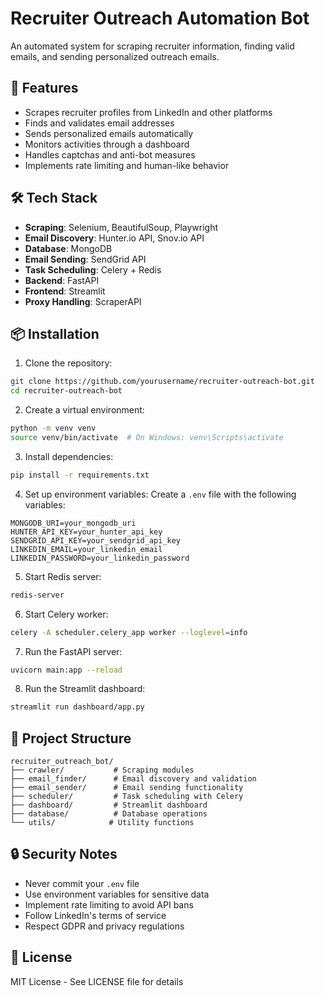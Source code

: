 # Recruiter Outreach Automation Bot

An automated system for scraping recruiter information, finding valid emails, and sending personalized outreach emails.

## 🚀 Features

- Scrapes recruiter profiles from LinkedIn and other platforms
- Finds and validates email addresses
- Sends personalized emails automatically
- Monitors activities through a dashboard
- Handles captchas and anti-bot measures
- Implements rate limiting and human-like behavior

## 🛠️ Tech Stack

- **Scraping**: Selenium, BeautifulSoup, Playwright
- **Email Discovery**: Hunter.io API, Snov.io API
- **Database**: MongoDB
- **Email Sending**: SendGrid API
- **Task Scheduling**: Celery + Redis
- **Backend**: FastAPI
- **Frontend**: Streamlit
- **Proxy Handling**: ScraperAPI

## 📦 Installation

1. Clone the repository:
```bash
git clone https://github.com/yourusername/recruiter-outreach-bot.git
cd recruiter-outreach-bot
```

2. Create a virtual environment:
```bash
python -m venv venv
source venv/bin/activate  # On Windows: venv\Scripts\activate
```

3. Install dependencies:
```bash
pip install -r requirements.txt
```

4. Set up environment variables:
Create a `.env` file with the following variables:
```
MONGODB_URI=your_mongodb_uri
HUNTER_API_KEY=your_hunter_api_key
SENDGRID_API_KEY=your_sendgrid_api_key
LINKEDIN_EMAIL=your_linkedin_email
LINKEDIN_PASSWORD=your_linkedin_password
```

5. Start Redis server:
```bash
redis-server
```

6. Start Celery worker:
```bash
celery -A scheduler.celery_app worker --loglevel=info
```

7. Run the FastAPI server:
```bash
uvicorn main:app --reload
```

8. Run the Streamlit dashboard:
```bash
streamlit run dashboard/app.py
```

## 📁 Project Structure

```
recruiter_outreach_bot/
├── crawler/           # Scraping modules
├── email_finder/      # Email discovery and validation
├── email_sender/      # Email sending functionality
├── scheduler/         # Task scheduling with Celery
├── dashboard/         # Streamlit dashboard
├── database/          # Database operations
└── utils/            # Utility functions
```

## 🔒 Security Notes

- Never commit your `.env` file
- Use environment variables for sensitive data
- Implement rate limiting to avoid API bans
- Follow LinkedIn's terms of service
- Respect GDPR and privacy regulations

## 📝 License

MIT License - See LICENSE file for details 